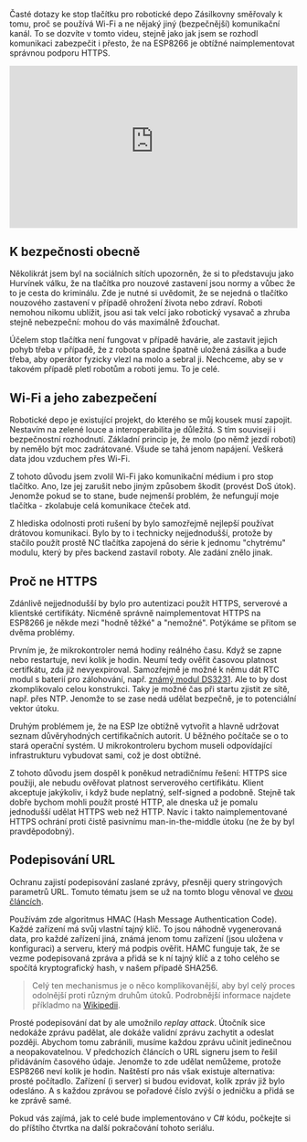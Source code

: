 <!-- dcterms:title = Jak zastavit robotické depo Zásilkovny: Bezpečnost -->
<!-- dcterms:abstract = Časté dotazy ke stop tlačítku pro robotické depo Zásilkovny směřovaly k tomu, proč se používá Wi-Fi a ne nějaký jiný (bezpečnější) komunikační kanál. To se dozvíte v tomto videu, stejně jako jak jsem se rozhodl komunikaci zabezpečit i přesto, že na ESP8266 je obtížné naimplementovat správnou podporu HTTPS. -->
<!-- dcterms:creator = Michal Altair Valášek -->
<!-- x4w:pictureUrl = /perex-pictures/20211202-robodepo-3.jpg -->
<!-- x4w:pictureWidth = 150 -->
<!-- x4w:pictureHeight = 150 -->
<!-- x4w:coverUrl = /cover-pictures/20211202-robodepo-3.jpg -->
<!-- x4w:category = Z-TECH -->
<!-- x4w:category = IT -->
<!-- x4w:category = Bezpečnost -->
<!-- x4w:serial = Robotické depo -->
<!-- dcterms:date = 2021-12-02 -->

Časté dotazy ke stop tlačítku pro robotické depo Zásilkovny směřovaly k tomu, proč se používá Wi-Fi a ne nějaký jiný (bezpečnější) komunikační kanál. To se dozvíte v tomto videu, stejně jako jak jsem se rozhodl komunikaci zabezpečit i přesto, že na ESP8266 je obtížné naimplementovat správnou podporu HTTPS.

<div style="position:relative;padding-top:56.25%;">
  <iframe src="https://www.youtube-nocookie.com/embed/FWUkR0MhXIA" frameborder="0" allowfullscreen allow="accelerometer; autoplay; encrypted-media; gyroscope; picture-in-picture" style="position:absolute;top:0;left:0;width:100%;height:100%;"></iframe>
</div>

## K bezpečnosti obecně

Několikrát jsem byl na sociálních sítích upozorněn, že si to představuju jako Hurvínek válku, že na tlačítka pro nouzové zastavení jsou normy a vůbec že to je cesta do kriminálu. Zde je nutné si uvědomit, že se nejedná o tlačítko nouzového zastavení v případě ohrožení života nebo zdraví. Roboti nemohou nikomu ublížit, jsou asi tak velcí jako robotický vysavač a zhruba stejně nebezpeční: mohou do vás maximálně žďouchat.

Účelem stop tlačítka není fungovat v případě havárie, ale zastavit jejich pohyb třeba v případě, že z robota spadne špatně uložená zásilka a bude třeba, aby operátor fyzicky vlezl na molo a sebral ji. Nechceme, aby se v takovém případě pletl robotům a roboti jemu. To je celé.

## Wi-Fi a jeho zabezpečení

Robotické depo je existující projekt, do kterého se můj kousek musí zapojit. Nestavím na zelené louce a interoperabilita je důležitá. S tím souvisejí i bezpečnostní rozhodnutí. Základní princip je, že molo (po němž jezdí roboti) by nemělo být moc zadrátované. Všude se tahá jenom napájení. Veškerá data jdou vzduchem přes Wi-Fi.

Z tohoto důvodu jsem zvolil Wi-Fi jako komunikační médium i pro stop tlačítko. Ano, lze jej zarušit nebo jiným způsobem škodit (provést DoS útok). Jenomže pokud se to stane, bude nejmenší problém, že nefungují moje tlačítka - zkolabuje celá komunikace čteček atd. 

Z hlediska odolnosti proti rušení by bylo samozřejmě nejlepší používat drátovou komunikaci. Bylo by to i technicky nejjednodušší, protože by stačilo použít prostě NC tlačítka zapojená do série k jednomu "chytrému" modulu, který by přes backend zastavil roboty. Ale zadání znělo jinak.

## Proč ne HTTPS

Zdánlivě nejjednodušší by bylo pro autentizaci použít HTTPS, serverové a klientské certifikáty. Nicméně správně naimplementovat HTTPS na ESP8266 je někde mezi "hodně těžké" a "nemožné". Potýkáme se přitom se dvěma problémy.

Prvním je, že mikrokontroler nemá hodiny reálného času. Když se zapne nebo restartuje, neví kolik je hodin. Neumí tedy ověřit časovou platnost certifkátu, zda již nevyexpiroval. Samozřejmě je možné k němu dát RTC modul s baterií pro zálohování, např. [známý modul DS3231](http://www.esp8266learning.com/wemos-ds3231-rtc-example.php). Ale to by dost zkomplikovalo celou konstrukci. Taky je možné čas při startu zjistit ze sítě, např. přes NTP. Jenomže to se zase nedá udělat bezpečně, je to potenciální vektor útoku.

Druhým problémem je, že na ESP lze obtížně vytvořit a hlavně udržovat seznam důvěryhodných certifikačních autorit. U běžného počítače se o to stará operační systém. U mikrokontroleru bychom museli odpovídající infrastrukturu vybudovat sami, což je dost obtížné.

Z tohoto důvodu jsem dospěl k poněkud netradičnímu řešení: HTTPS sice použiji, ale nebudu ověřovat platnost serverového certifikátu. Klient akceptuje jakýkoliv, i když bude neplatný, self-signed a podobně. Stejně tak dobře bychom mohli použít prosté HTTP, ale dneska už je pomalu jednodušší udělat HTTPS web než HTTP. Navíc i takto naimplementované HTTPS ochrání proti čistě pasivnímu man-in-the-middle útoku (ne že by byl pravděpodobný).

## Podepisování URL

Ochranu zajistí podepisování zaslané zprávy, přesněji query stringových parametrů URL. Tomuto tématu jsem se už na tomto blogu věnoval ve [dvou](https://www.altair.blog/2019/08/url-signer) [článcích](https://www.altair.blog/2019/08/url-signer-jeste-jednou).

Používám zde algoritmus HMAC (Hash Message Authentication Code). Každé zařízení má svůj vlastní tajný klíč. To jsou náhodně vygenerovaná data, pro každé zařízení jiná, známá jenom tomu zařízení (jsou uložena v konfiguraci) a serveru, který má podpis ověřit. HAMC funguje tak, že se vezme podepisovaná zpráva a přidá se k ní tajný klíč a z toho celého se spočítá kryptografický hash, v našem případě SHA256.

> Celý ten mechanismus je o něco komplikovanější, aby byl celý proces odolnější proti různým druhům útoků. Podrobnější informace najdete příkladmo na [Wikipedii](https://en.wikipedia.org/wiki/HMAC).

Prosté podepisování dat by ale umožnilo _replay attack_. Útočník sice nedokáže zprávu padělat, ale dokáže validní zprávu zachytit a odeslat později. Abychom tomu zabránili, musíme každou zprávu učinit jedinečnou a neopakovatelnou. V předchozích článcích o URL signeru jsem to řešil přidáváním časového údaje. Jenomže to zde udělat nemůžeme, protože ESP8266 neví kolik je hodin. Naštěstí pro nás však existuje alternativa: prosté počítadlo. Zařízení (i server) si budou evidovat, kolik zpráv již bylo odesláno. A s každou zprávou se pořadové číslo zvýší o jedničku a přidá se ke zprávě samé.

Pokud vás zajímá, jak to celé bude implementováno v C# kódu, počkejte si do příštího čtvrtka na další pokračování tohoto seriálu.